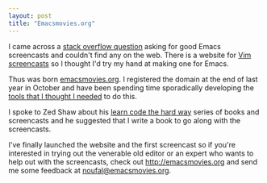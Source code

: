 ```yaml
---
layout: post
title: "Emacsmovies.org"
---
```


I came across a [stack overflow question](http://stackoverflow.com/questions/7778182/are-there-any-high-quality-screencasts-about-emacs) asking for good Emacs screencasts and couldn't find any on the web. There is a website for [Vim screencasts](http://vimcasts.org/) so I thought I'd try my hand at making one for Emacs. 

Thus was born [emacsmovies.org](http://emacsmovies.org). I registered the domain at the end of last year in October and have been spending time sporadically developing the [tools that I thought I needed](http://emacsmovies.org/blog/2012/01/21/welcome_to_emacsmovies.org/) to do this. 

I spoke to Zed Shaw about his [learn code the hard way](http://learncodethehardway.org/) series of books and screencasts and he suggested that I write a book to go along with the screencasts. 

I've finally launched the website and the first screencast so if you're interested in trying out the venerable old editor or an expert who wants to help out with the screencasts, check out <http://emacsmovies.org> and send me some feedback at [noufal@emacsmovies.org](mailto:noufal@emacsmovies.org).
